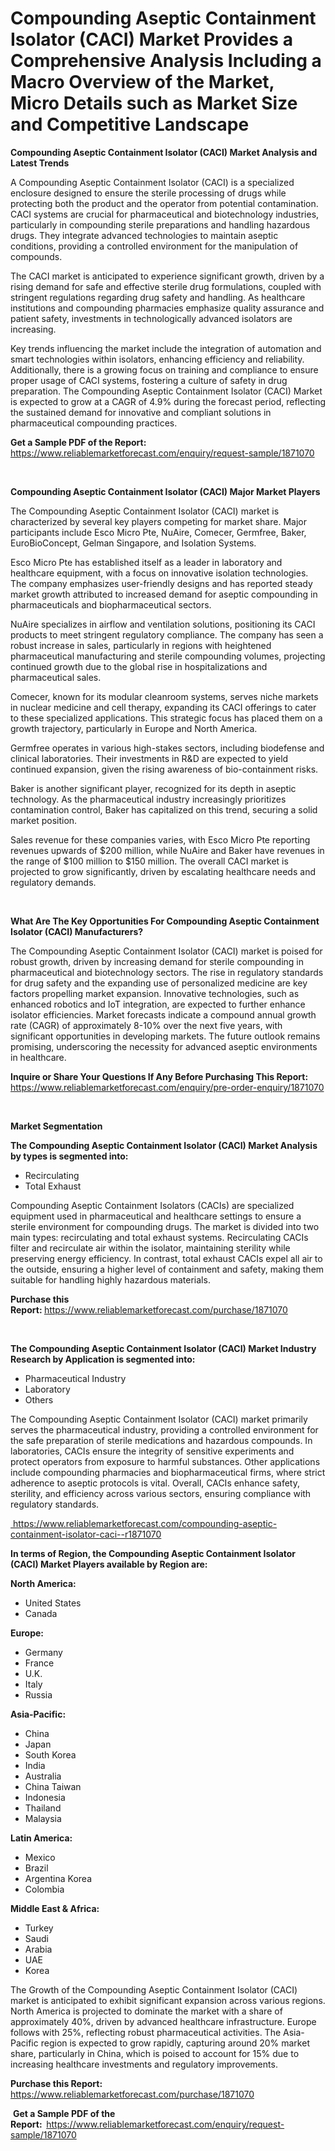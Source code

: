 <p><h1>Compounding Aseptic Containment Isolator (CACI) Market Provides a Comprehensive Analysis Including a Macro Overview of the Market, Micro Details such as Market Size and Competitive Landscape</h1></p><p><strong>Compounding Aseptic Containment Isolator (CACI) Market Analysis and Latest Trends</strong></p>
<p><p>A Compounding Aseptic Containment Isolator (CACI) is a specialized enclosure designed to ensure the sterile processing of drugs while protecting both the product and the operator from potential contamination. CACI systems are crucial for pharmaceutical and biotechnology industries, particularly in compounding sterile preparations and handling hazardous drugs. They integrate advanced technologies to maintain aseptic conditions, providing a controlled environment for the manipulation of compounds.</p><p>The CACI market is anticipated to experience significant growth, driven by a rising demand for safe and effective sterile drug formulations, coupled with stringent regulations regarding drug safety and handling. As healthcare institutions and compounding pharmacies emphasize quality assurance and patient safety, investments in technologically advanced isolators are increasing. </p><p>Key trends influencing the market include the integration of automation and smart technologies within isolators, enhancing efficiency and reliability. Additionally, there is a growing focus on training and compliance to ensure proper usage of CACI systems, fostering a culture of safety in drug preparation. The Compounding Aseptic Containment Isolator (CACI) Market is expected to grow at a CAGR of 4.9% during the forecast period, reflecting the sustained demand for innovative and compliant solutions in pharmaceutical compounding practices.</p></p>
<p><strong>Get a Sample PDF of the Report:&nbsp;</strong> <a href="https://www.reliablemarketforecast.com/enquiry/request-sample/1871070?utm_campaign=2307&utm_medium=2&utm_source=Github&utm_content=ia&utm_term=14042025&utm_id=compounding-aseptic-containment-isolator-caci">https://www.reliablemarketforecast.com/enquiry/request-sample/1871070</a></p>
<p>&nbsp;</p>
<p><strong>Compounding Aseptic Containment Isolator (CACI) Major Market Players</strong></p>
<p><p>The Compounding Aseptic Containment Isolator (CACI) market is characterized by several key players competing for market share. Major participants include Esco Micro Pte, NuAire, Comecer, Germfree, Baker, EuroBioConcept, Gelman Singapore, and Isolation Systems. </p><p>Esco Micro Pte has established itself as a leader in laboratory and healthcare equipment, with a focus on innovative isolation technologies. The company emphasizes user-friendly designs and has reported steady market growth attributed to increased demand for aseptic compounding in pharmaceuticals and biopharmaceutical sectors. </p><p>NuAire specializes in airflow and ventilation solutions, positioning its CACI products to meet stringent regulatory compliance. The company has seen a robust increase in sales, particularly in regions with heightened pharmaceutical manufacturing and sterile compounding volumes, projecting continued growth due to the global rise in hospitalizations and pharmaceutical sales.</p><p>Comecer, known for its modular cleanroom systems, serves niche markets in nuclear medicine and cell therapy, expanding its CACI offerings to cater to these specialized applications. This strategic focus has placed them on a growth trajectory, particularly in Europe and North America.</p><p>Germfree operates in various high-stakes sectors, including biodefense and clinical laboratories. Their investments in R&D are expected to yield continued expansion, given the rising awareness of bio-containment risks.</p><p>Baker is another significant player, recognized for its depth in aseptic technology. As the pharmaceutical industry increasingly prioritizes contamination control, Baker has capitalized on this trend, securing a solid market position.</p><p>Sales revenue for these companies varies, with Esco Micro Pte reporting revenues upwards of $200 million, while NuAire and Baker have revenues in the range of $100 million to $150 million. The overall CACI market is projected to grow significantly, driven by escalating healthcare needs and regulatory demands.</p></p>
<p>&nbsp;</p>
<p><strong>What Are The Key Opportunities For Compounding Aseptic Containment Isolator (CACI) Manufacturers?</strong></p>
<p><p>The Compounding Aseptic Containment Isolator (CACI) market is poised for robust growth, driven by increasing demand for sterile compounding in pharmaceutical and biotechnology sectors. The rise in regulatory standards for drug safety and the expanding use of personalized medicine are key factors propelling market expansion. Innovative technologies, such as enhanced robotics and IoT integration, are expected to further enhance isolator efficiencies. Market forecasts indicate a compound annual growth rate (CAGR) of approximately 8-10% over the next five years, with significant opportunities in developing markets. The future outlook remains promising, underscoring the necessity for advanced aseptic environments in healthcare.</p></p>
<p><strong>Inquire or Share Your Questions If Any Before Purchasing This Report:</strong> <a href="https://www.reliablemarketforecast.com/enquiry/pre-order-enquiry/1871070?utm_campaign=2307&utm_medium=2&utm_source=Github&utm_content=ia&utm_term=14042025&utm_id=compounding-aseptic-containment-isolator-caci">https://www.reliablemarketforecast.com/enquiry/pre-order-enquiry/1871070</a></p>
<p>&nbsp;</p>
<p><strong>Market Segmentation</strong></p>
<p><strong>The Compounding Aseptic Containment Isolator (CACI) Market Analysis by types is segmented into:</strong></p>
<p><ul><li>Recirculating</li><li>Total Exhaust</li></ul></p>
<p><p>Compounding Aseptic Containment Isolators (CACIs) are specialized equipment used in pharmaceutical and healthcare settings to ensure a sterile environment for compounding drugs. The market is divided into two main types: recirculating and total exhaust systems. Recirculating CACIs filter and recirculate air within the isolator, maintaining sterility while preserving energy efficiency. In contrast, total exhaust CACIs expel all air to the outside, ensuring a higher level of containment and safety, making them suitable for handling highly hazardous materials.</p></p>
<p><strong>Purchase this Report:&nbsp;</strong><a href="https://www.reliablemarketforecast.com/purchase/1871070?utm_campaign=2307&utm_medium=2&utm_source=Github&utm_content=ia&utm_term=14042025&utm_id=compounding-aseptic-containment-isolator-caci">https://www.reliablemarketforecast.com/purchase/1871070</a></p>
<p>&nbsp;</p>
<p><strong>The Compounding Aseptic Containment Isolator (CACI) Market Industry Research by Application is segmented into:</strong></p>
<p><ul><li>Pharmaceutical Industry</li><li>Laboratory</li><li>Others</li></ul></p>
<p><p>The Compounding Aseptic Containment Isolator (CACI) market primarily serves the pharmaceutical industry, providing a controlled environment for the safe preparation of sterile medications and hazardous compounds. In laboratories, CACIs ensure the integrity of sensitive experiments and protect operators from exposure to harmful substances. Other applications include compounding pharmacies and biopharmaceutical firms, where strict adherence to aseptic protocols is vital. Overall, CACIs enhance safety, sterility, and efficiency across various sectors, ensuring compliance with regulatory standards.</p></p>
<p><a href="https://www.reliablemarketforecast.com/compounding-aseptic-containment-isolator-caci--r1871070?utm_campaign=2307&utm_medium=2&utm_source=Github&utm_content=ia&utm_term=14042025&utm_id=compounding-aseptic-containment-isolator-caci">&nbsp;https://www.reliablemarketforecast.com/compounding-aseptic-containment-isolator-caci--r1871070</a></p>
<p><strong>In terms of Region, the Compounding Aseptic Containment Isolator (CACI) Market Players available by Region are:</strong></p>
<p>
    <p> <strong> North America: </strong>
        <ul>
            <li>United States</li>
            <li>Canada</li>
        </ul>
        </p> 
    <p> <strong> Europe: </strong>
        <ul>
            <li>Germany</li>
            <li>France</li>
            <li>U.K.</li>
            <li>Italy</li>
            <li>Russia</li>
        </ul>
        </p> 
    <p> <strong> Asia-Pacific: </strong>
        <ul>
            <li>China</li>
            <li>Japan</li>
            <li>South Korea</li>
            <li>India</li>
            <li>Australia</li>
            <li>China Taiwan</li>
            <li>Indonesia</li>
            <li>Thailand</li>
            <li>Malaysia</li>
        </ul>
        </p> 
    <p> <strong> Latin America: </strong>
        <ul>
            <li>Mexico</li>
            <li>Brazil</li>
            <li>Argentina Korea</li>
            <li>Colombia</li>
        </ul>
        </p> 
    <p> <strong> Middle East & Africa: </strong>
        <ul>
            <li>Turkey</li>
            <li>Saudi</li>
            <li>Arabia</li>
            <li>UAE</li>
            <li>Korea</li>
        </ul>
    </p>
    </p>
<p><p>The Growth of the Compounding Aseptic Containment Isolator (CACI) market is anticipated to exhibit significant expansion across various regions. North America is projected to dominate the market with a share of approximately 40%, driven by advanced healthcare infrastructure. Europe follows with 25%, reflecting robust pharmaceutical activities. The Asia-Pacific region is expected to grow rapidly, capturing around 20% market share, particularly in China, which is poised to account for 15% due to increasing healthcare investments and regulatory improvements.</p></p>
<p><strong>Purchase this Report: </strong><a href="https://www.reliablemarketforecast.com/purchase/1871070?utm_campaign=2307&utm_medium=2&utm_source=Github&utm_content=ia&utm_term=14042025&utm_id=compounding-aseptic-containment-isolator-caci">https://www.reliablemarketforecast.com/purchase/1871070</a></p>
<p>&nbsp;<strong>Get a Sample PDF of the Report:&nbsp;&nbsp;</strong><a href="https://www.reliablemarketforecast.com/enquiry/request-sample/1871070?utm_campaign=2307&utm_medium=2&utm_source=Github&utm_content=ia&utm_term=14042025&utm_id=compounding-aseptic-containment-isolator-caci">https://www.reliablemarketforecast.com/enquiry/request-sample/1871070</a></p>
<p><strong></strong></p>
<p><p></p><p></p><p></p></p>